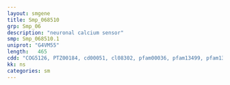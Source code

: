 ```yaml
---
layout: smgene
title: Smp_068510
grp: Smp_06
description: "neuronal calcium sensor"
smp: Smp_068510.1
uniprot: "G4VM55"
length:   465
cdd: "COG5126, PTZ00184, cd00051, cl08302, pfam00036, pfam13499, pfam13833, smart00054"
kk: ns
categories: sm
---
```

